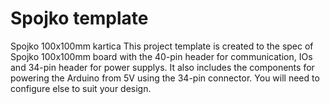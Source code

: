 # Spojko template

Spojko 100x100mm kartica
This project template is created to the spec of Spojko 100x100mm board with the 40-pin header for communication, IOs and 34-pin header for power supplys. It also includes the components for powering the Arduino from 5V using the 34-pin connector. You will need to configure else to suit your design.

